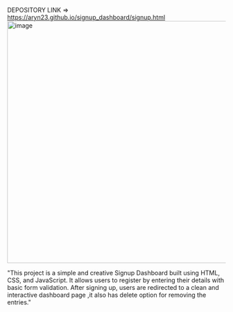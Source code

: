 DEPOSITORY LINK => https://aryn23.github.io/signup_dashboard/signup.html
<img width="980" height="560" alt="image" src="https://github.com/user-attachments/assets/2a8acd62-9abf-4a9d-9d25-9c9f952091ce" />

"This project is a simple and creative Signup Dashboard built using HTML, CSS, and JavaScript.
It allows users to register by entering their details with basic form validation.
After signing up, users are redirected to a clean and interactive dashboard page
,it also has delete option for removing the entries."
